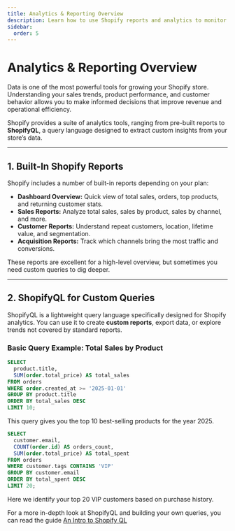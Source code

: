 ```yaml
---
title: Analytics & Reporting Overview
description: Learn how to use Shopify reports and analytics to monitor your store performance and make data-driven decisions.
sidebar:
  order: 5
---
```


# Analytics & Reporting Overview

Data is one of the most powerful tools for growing your Shopify store. Understanding your sales trends, product performance, and customer behavior allows you to make informed decisions that improve revenue and operational efficiency.

Shopify provides a suite of analytics tools, ranging from pre-built reports to **ShopifyQL**, a query language designed to extract custom insights from your store’s data.

---

## 1. Built-In Shopify Reports

Shopify includes a number of built-in reports depending on your plan:

- **Dashboard Overview:** Quick view of total sales, orders, top products, and returning customer stats.  
- **Sales Reports:** Analyze total sales, sales by product, sales by channel, and more.  
- **Customer Reports:** Understand repeat customers, location, lifetime value, and segmentation.  
- **Acquisition Reports:** Track which channels bring the most traffic and conversions.  

These reports are excellent for a high-level overview, but sometimes you need custom queries to dig deeper.

---

## 2. ShopifyQL for Custom Queries

ShopifyQL is a lightweight query language specifically designed for Shopify analytics. You can use it to create **custom reports**, export data, or explore trends not covered by standard reports.

### **Basic Query Example: Total Sales by Product**

```sql
SELECT
  product.title,
  SUM(order.total_price) AS total_sales
FROM orders
WHERE order.created_at >= '2025-01-01'
GROUP BY product.title
ORDER BY total_sales DESC
LIMIT 10;
```
This query gives you the top 10 best-selling products for the year 2025.

```sql
SELECT
  customer.email,
  COUNT(order.id) AS orders_count,
  SUM(order.total_price) AS total_spent
FROM orders
WHERE customer.tags CONTAINS 'VIP'
GROUP BY customer.email
ORDER BY total_spent DESC
LIMIT 20;
```

Here we identify your top 20 VIP customers based on purchase history.

For a more in-depth look at ShopifyQL and building your own queries, you can read the guide [An Intro to Shopify QL](#)